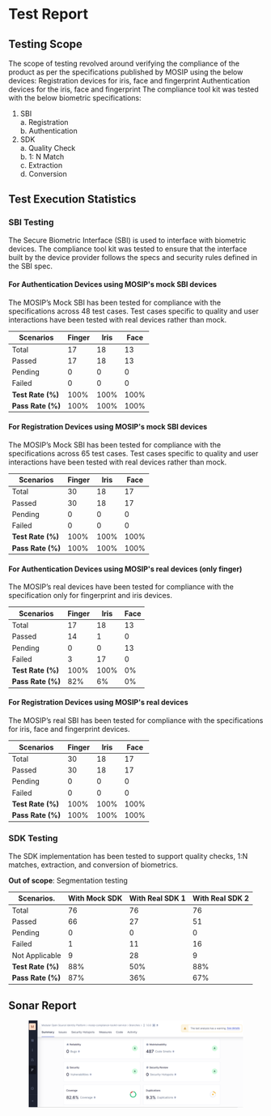 # Test Report

## Testing Scope

The scope of testing revolved around verifying the compliance of the product as per the specifications published by MOSIP using the below devices: Registration devices for iris, face and fingerprint Authentication devices for the iris, face and fingerprint The compliance tool kit was tested with the below biometric specifications:

1. SBI \
   a. Registration \
   b. Authentication
2. SDK \
   a. Quality Check \
   b. 1: N Match \
   c. Extraction \
   d. Conversion

## Test Execution Statistics

### SBI Testing

The Secure Biometric Interface (SBI) is used to interface with biometric devices. The compliance tool kit was tested to ensure that the interface built by the device provider follows the specs and security rules defined in the SBI spec.

#### For Authentication Devices using MOSIP's mock SBI devices

The MOSIP’s Mock SBI has been tested for compliance with the specifications across 48 test cases. Test cases specific to quality and user interactions have been tested with real devices rather than mock.

| **Scenarios**     | **Finger** | **Iris** | **Face** |
| ----------------- | ---------- | -------- | -------- |
| Total             | 17         | 18       | 13       |
| Passed            | 17         | 18       | 13       |
| Pending           | 0          | 0        | 0        |
| Failed            | 0          | 0        | 0        |
| **Test Rate (%)** | 100%       | 100%     | 100%     |
| **Pass Rate (%)** | 100%       | 100%     | 100%     |

#### For Registration Devices using MOSIP's mock SBI devices

The MOSIP’s Mock SBI has been tested for compliance with the specifications across 65 test cases. Test cases specific to quality and user interactions have been tested with real devices rather than mock.

| **Scenarios**     | **Finger** | **Iris** | **Face** |
| ----------------- | ---------- | -------- | -------- |
| Total             | 30         | 18       | 17       |
| Passed            | 30         | 18       | 17       |
| Pending           | 0          | 0        | 0        |
| Failed            | 0          | 0        | 0        |
| **Test Rate (%)** | 100%       | 100%     | 100%     |
| **Pass Rate (%)** | 100%       | 100%     | 100%     |

#### For Authentication Devices using MOSIP's real devices (only finger)

The MOSIP’s real devices have been tested for compliance with the specification only for fingerprint and iris devices.

| **Scenarios**     | **Finger** | **Iris** | **Face** |
| ----------------- | ---------- | -------- | -------- |
| Total             | 17         | 18       | 13       |
| Passed            | 14         | 1        | 0        |
| Pending           | 0          | 0        | 13       |
| Failed            | 3          | 17       | 0        |
| **Test Rate (%)** | 100%       | 100%     | 0%       |
| **Pass Rate (%)** | 82%        | 6%       | 0%       |

#### For Registration Devices using MOSIP's real devices

The MOSIP’s real SBI has been tested for compliance with the specifications for iris, face and fingerprint devices.

| **Scenarios**     | **Finger** | **Iris** | **Face** |
| ----------------- | ---------- | -------- | -------- |
| Total             | 30         | 18       | 17       |
| Passed            | 30         | 18       | 17       |
| Pending           | 0          | 0        | 0        |
| Failed            | 0          | 0        | 0        |
| **Test Rate (%)** | 100%       | 100%     | 100%     |
| **Pass Rate (%)** | 100%       | 100%     | 100%     |

### SDK Testing

The SDK implementation has been tested to support quality checks, 1:N matches, extraction, and conversion of biometrics.

**Out of scope**: Segmentation testing

| **Scenarios**.    | **With Mock SDK** | **With Real SDK 1** | **With Real SDK 2** |
| ----------------- | ----------------- | ------------------- | ------------------- |
| Total             | 76                | 76                  | 76                  |
| Passed            | 66                | 27                  | 51                  |
| Pending           | 0                 | 0                   | 0                   |
| Failed            | 1                 | 11                  | 16                  |
| Not Applicable    | 9                 | 28                  | 9                   |
| **Test Rate (%)** | 88%               | 50%                 | 88%                 |
| **Pass Rate (%)** | 87%               | 36%                 | 67%                 |

## Sonar Report

<figure><img src=".gitbook/assets/image (1).png" alt=""><figcaption></figcaption></figure>
